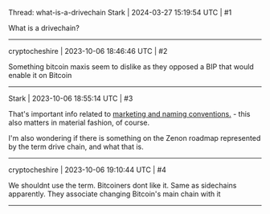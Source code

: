 Thread: what-is-a-drivechain
Stark | 2024-03-27 15:19:54 UTC | #1

What is a drivechain?

-------------------------

cryptocheshire | 2023-10-06 18:46:46 UTC | #2

Something bitcoin maxis seem to dislike as they opposed a BIP that would enable it on Bitcoin

-------------------------

Stark | 2023-10-06 18:55:14 UTC | #3

That's important info related to  [marketing and naming conventions.](https://forum2.zenon.org/t/extension-chain-l2/1645/3?u=stark) - this also matters in material fashion, of course.

I'm also wondering if there is something on the Zenon roadmap represented by the term drive chain, and what that is.

-------------------------

cryptocheshire | 2023-10-06 19:10:44 UTC | #4

We shouldnt use the term. Bitcoiners dont like it. Same as sidechains apparently. They associate changing Bitcoin's main chain with it

-------------------------

